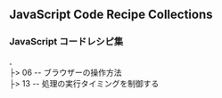 ## JavaScript Code Recipe Collections
### JavaScript コードレシピ集

**.**<br>
├> 06 -- ブラウザーの操作方法<br>
├> 13 -- 処理の実行タイミングを制御する<br>
